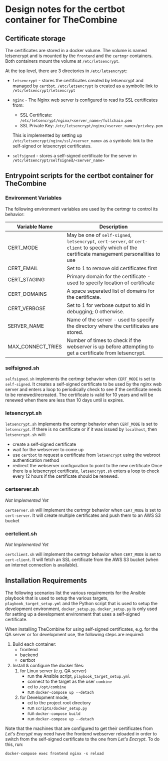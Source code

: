 # Design notes for the certbot container for TheCombine

## Certificate storage

The certificates are stored in a docker volume.  The volume is named letsencrypt
and is mounted by the `frontend` and the `certmgr` containers.  Both containers mount
the volume at `/etc/letsencrypt`.

At the top level, there are 3 directories in `/etc/letsencrypt`:
 - `letsencrypt` - stores the certificates created by letsencrypt and managed by `certbot`.
   `/etc/letsencrypt` is created as a symbolic link to `/etc/letsencrypt/letsencrypt`
 - `nginx` - The Nginx web server is configured to read its SSL certificates from:
   - SSL Certificate: `/etc/letsencrypt/nginx/<server_name>/fullchain.pem`
   - SSL Private Key: `/etc/letsencrypt/nginx/<server_name>/privkey.pem`

   This is implemented by setting up `/etc/letsencrypt/nginx/ssl/<server_name>` as a
   symbolic link to the self-signed or letsencrypt certificates.
 - `selfsigned` - stores a self-signed certificate for the server in
   `/etc/letsencrypt/selfsigned/<server_name>`

## Entrypoint scripts for the certbot container for TheCombine

### Environment Variables

The following environment variables are used by the certmgr to control its
behavior:

| Variable Name     | Description                                                                                                                                     |
| ----------------- | ----------------------------------------------------------------------------------------------------------------------------------------------- |
| CERT_MODE         | May be one of `self-signed`, `letsencrypt`, `cert-server`, or `cert-client` to specify which of the certificate management personalities to use |
| CERT_EMAIL        | Set to 1 to remove old certificates first                                                                                                       |
| CERT_STAGING      | Primary domain for the certificate - used to specify location of certificate                                                                    |
| CERT_DOMAINS      | A space separated list of domains for the certificate.                                                                                          |
| CERT_VERBOSE      | Set to 1 for verbose output to aid in debugging; 0 otherwise.                                                                                   |
| SERVER_NAME       | Name of the server - used to specify the directory where the certificates are stored.                                                           |
| MAX_CONNECT_TRIES | Number of times to check if the webserver is up before attempting to get a certificate from letsencrypt.                                        |

### selfsigned.sh
`selfsigned.sh` implements the certmgr behavior when `CERT_MODE` is set to `self-signed`.
It creates a self-signed certificate to be used by the nginx web server and enters a loop to periodically check to see if the certificate needs to be renewed/recreated.  The certificate is valid for 10 years and will be renewed when there are less than 10 days until is expires.

### letsencrypt.sh
`letsencrypt.sh` implements the certmgr behavior when `CERT_MODE` is set to `letsencrypt`.
If there is no certificate or if it was issued by `localhost`, then `letsencrypt.sh` will:
 - create a self-signed certificate
 - wait for the webserver to come up
 - use `certbot` to request a certificate from `letsencrypt` using the webroot authentication method
 - redirect the webserver configuration to point to the new certificate
Once there is a letsencrypt certificate, `letsencrypt.sh` enters a loop to check every 12 hours if the certificate should be renewed.

### certserver.sh
*Not Implemented Yet*

`certserver.sh` will implement the certmgr behavior when `CERT_MODE` is set to `cert-server`.
It will create multiple certificates and push them to an AWS S3 bucket

### certclient.sh
*Not Implemented Yet*

`certclient.sh` will implement the certmgr behavior when `CERT_MODE` is set to `cert-client`.
It will fetch an SSL certificate from the AWS S3 bucket (when an internet connection is
available).

## Installation Requirements

The following scenarios list the various requirements for the Ansible playbook that
is used to setup the various targets, `playbook_target_setup.yml` and the Python
script that is used to setup the development environment, `docker_setup.py`.  `docker_setup.py`
is only used for setting up a development environment that uses a self-signed
certificate.

When installing TheCombine for using self-signed certificates, e.g. for the QA server
or for development use, the following steps are required:
  1. Build each container:
     - frontend
     - backend
     - certbot
  2. Install & configure the docker files:
     1. for Linux server (e.g. QA server)
        - run the Ansible script, `playbook_target_setup.yml`
        - connect to the target as the user `combine`
        - cd to `/opt/combine`
        - run `docker-compose up --detach`
     2. for Development mode,
        - cd to the project root directory
        - run `scripts/docker_setup.py`
        - run `docker-compose build`
        - run `docker-compose up --detach`

Note that the machines that are configured to get their certificates from _Let's Encrypt_ may need have the frontend webserver reloaded in order to switch from the self-signed certificate to the one from _Let's Encrypt_.   To do this, run:
```
docker-compose exec frontend nginx -s reload
```
